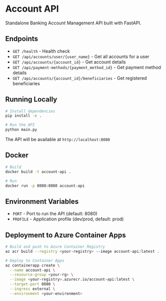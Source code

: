 # Account API

Standalone Banking Account Management API built with FastAPI.

## Endpoints

- `GET /health` - Health check
- `GET /api/accounts/user/{user_name}` - Get all accounts for a user
- `GET /api/accounts/{account_id}` - Get account details
- `GET /api/payment-methods/{payment_method_id}` - Get payment method details
- `GET /api/accounts/{account_id}/beneficiaries` - Get registered beneficiaries

## Running Locally

```bash
# Install dependencies
pip install -e .

# Run the API
python main.py
```

The API will be available at `http://localhost:8080`

## Docker

```bash
# Build
docker build -t account-api .

# Run
docker run -p 8080:8080 account-api
```

## Environment Variables

- `PORT` - Port to run the API (default: 8080)
- `PROFILE` - Application profile (dev/prod, default: prod)

## Deployment to Azure Container Apps

```bash
# Build and push to Azure Container Registry
az acr build --registry <your-registry> --image account-api:latest .

# Deploy to Container Apps
az containerapp create \
  --name account-api \
  --resource-group <your-rg> \
  --image <your-registry>.azurecr.io/account-api:latest \
  --target-port 8080 \
  --ingress external \
  --environment <your-environment>
```
